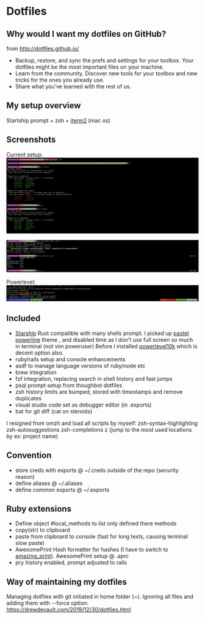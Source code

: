 # Dotfiles


## Why would I want my dotfiles on GitHub?
from http://dotfiles.github.io/

* Backup, restore, and sync the prefs and settings for your toolbox. Your dotfiles might be the most important files on your machine.
* Learn from the community. Discover new tools for your toolbox and new tricks for the ones you already use.
* Share what you’ve learned with the rest of us.

## My setup overview
Startship prompt + zsh + [iterm2](https://iterm2.com/features.html) (mac os)

## Screenshots
Current setup:
![With ruby version indicator](./.pictures/starship.png)

![With took right prompt](./.pictures/starshipRight.png)

Powerlevel:
![Powerlevel before](./.pictures/powerlevel.png)

## Included
- [Starship](https://starship.rs) Rust compatible with many shells prompt. 
I picked up [pastel powerline](https://starship.rs/presets/#pastel-powerline) theme , and disabled time as I don't use full screen so much in terminal (not vim poweruser)
Before I installed [powerlevel10k](https://github.com/romkatv/powerlevel10k) which is decent option also.
- ruby/rails setup and console enhancements
- asdf to manage language versions of ruby/node etc
- brew integration
- fzf integration, replacing search in shell history and fast jumps
- psql prompt setup from thoughbot dotfiles
- zsh history limits are bumped, stored with timestamps and remove duplicates
- visual studio code set as debugger editor (in .exports)
- bat for git diff (cat on steroids)

I resigned from omzh and load all scripts by myself:
zsh-syntax-highlighting
zsh-autosuggestions
zsh-completions
z (jump to the most used locations by ex: project name)

## Convention
- store creds with exports @ ~/.creds outside of the repo (security reason)
- define aliases @ ~/.aliases
- define common exports @ ~/.exports

## Ruby extensions
- Define object #local_methods to list only defined there methods
- copy(str) to clipboard
- paste from clipboard to console (fast for long texts, causing terminal slow paste)
- AwesomePrint Hash formatter for hashes (I have to switch to [amazing_print](https://github.com/amazing-print/amazing_print)). AwesomePrint setup @ .aprc
- pry history enabled, prompt adjusted to rails

## Way of maintaining my dotfiles
Managing dotfiles with git initiated in home folder (~). Ignoring all files and adding them with --force option:
https://drewdevault.com/2019/12/30/dotfiles.html